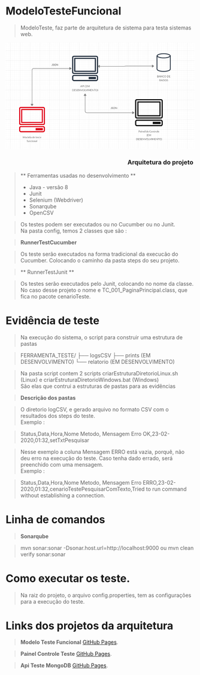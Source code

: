 # ModeloTesteFuncional

> ModeloTeste, faz parte de arquitetura de sistema para testa sistemas web.</br> 

![Semantic description of image](./diagrama.png)</p>
<h3> &nbsp;&nbsp;&nbsp;&nbsp;&nbsp;&nbsp;&nbsp;&nbsp;&nbsp;&nbsp;&nbsp;&nbsp;&nbsp;
&nbsp;&nbsp;&nbsp;&nbsp;&nbsp;&nbsp;&nbsp;&nbsp;&nbsp;&nbsp;&nbsp;&nbsp;&nbsp;
&nbsp;&nbsp;&nbsp;&nbsp;&nbsp;&nbsp;&nbsp;&nbsp;&nbsp;&nbsp;&nbsp;&nbsp;&nbsp;
&nbsp;&nbsp;&nbsp;&nbsp;&nbsp;&nbsp;&nbsp;&nbsp;&nbsp;&nbsp;&nbsp;&nbsp;&nbsp;
&nbsp;&nbsp;&nbsp;&nbsp;&nbsp;&nbsp;&nbsp;&nbsp;&nbsp;&nbsp;&nbsp;&nbsp;&nbsp;
&nbsp;&nbsp;&nbsp;&nbsp;&nbsp;&nbsp;&nbsp;&nbsp;&nbsp;&nbsp;&nbsp;&nbsp;&nbsp;
 Arquitetura do projeto </h3>

> ** Ferramentas usadas no desenvolvimento ** </br>
> * Java - versão 8
> * Junit
> * Selenium (Webdriver)
> * Sonarqube
> * OpenCSV </br>

> Os testes podem ser executados ou no Cucumber ou no Junit. </br>
> Na pasta config, temos 2 classes que são :

> __RunnerTestCucumber__ </br>

> 	Os teste serão executados na forma tradicional da execucão do Cucumber.
> 	Colocando o caminho da pasta steps do seu projeto.
	
> ** RunnerTestJunit ** </br>

> 	Os testes serão executados pelo Junit, colocando no nome da classe.
> 	No caso desse projeto o nome e TC_001_PaginaPrincipal.class, que fica no pacote cenarioTeste.

# Evidência de teste

> Na execução do sistema, o script para construir uma estrutura de pastas

> 	FERRAMENTA_TESTE/
> 	├── logsCSV
> 	├── prints (EM DESENVOLVIMENTO)
> 	└── relatorio (EM DESENVOLVIMENTO)

> Na pasta script contem 2 scripts criarEstruturaDiretorioLinux.sh (Linux) e criarEstruturaDiretorioWindows.bat (Windows) </br>
> São elas que contrui a estruturas de pastas para as evidências 

> __Descrição dos pastas__ </b>

> O diretorio logCSV, e gerado arquivo no formato CSV com o resultados dos steps do teste.</br>
> Exemplo :

> 	Status,Data,Hora,Nome Metodo, Mensagem Erro
> 	OK,23-02-2020,01:32,setTxtPesquisar  

> Nesse exemplo a coluna Mensagem ERRO está vazia, porquê, não deu erro na execução do teste.
> Caso tenha dado errado, será preenchido com uma mensagem. </br>
> Exemplo : 

> 	Status,Data,Hora,Nome Metodo, Mensagem Erro
> 	ERRO,23-02-2020,01:32,cenarioTestePesquisarComTexto,Tried to run command without establishing a connection.


# Linha de comandos

> __Sonarqube__ </br>

> 	mvn sonar:sonar -Dsonar.host.url=http://localhost:9000
> 	ou
> 	mvn clean verify sonar:sonar

# Como executar os teste.

> Na raiz do projeto, o arquivo config.properties, tem as configurações para a execução do teste.


# Links dos projetos da arquitetura
> __Modelo Teste Funcional__
> [GitHub Pages](https://github.com/marcosregato/modeloTesteFuncional).</br>

> __Painel Controle Teste__
> [GitHub Pages](https://github.com/marcosregato/painelControleTeste).</br>

> __Api Teste MongoDB__
> [GitHub Pages](https://github.com/marcosregato/apiTesteMongoDB).</br>
